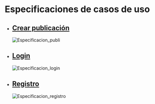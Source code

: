 # Especificaciones de casos de uso

 - ## [Crear publicación](Crear_publicacion)
   ![Especificacion_publi](https://github.com/user-attachments/assets/0288c95c-fc01-403d-9da8-9641a837520c)

 - ## [Login](Login)
   ![Especificacion_login](https://github.com/user-attachments/assets/75c2cd15-b8bc-4d63-9a50-cf50cf7d182a)


 - ## [Registro](Registro)
   ![Especificacion_registro](https://github.com/user-attachments/assets/165cb16a-dd23-495a-b020-47e16893e672)
